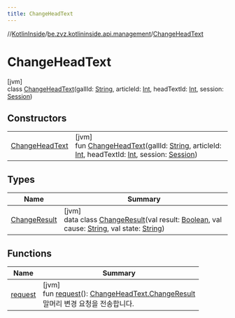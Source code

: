 ```yaml
---
title: ChangeHeadText
---
```

//[KotlinInside](../../../index.html)/[be.zvz.kotlininside.api.management](../index.html)/[ChangeHeadText](index.html)



# ChangeHeadText



[jvm]\
class [ChangeHeadText](index.html)(gallId: [String](https://kotlinlang.org/api/latest/jvm/stdlib/kotlin/-string/index.html), articleId: [Int](https://kotlinlang.org/api/latest/jvm/stdlib/kotlin/-int/index.html), headTextId: [Int](https://kotlinlang.org/api/latest/jvm/stdlib/kotlin/-int/index.html), session: [Session](../../be.zvz.kotlininside.session/-session/index.html))



## Constructors


| | |
|---|---|
| [ChangeHeadText](-change-head-text.html) | [jvm]<br>fun [ChangeHeadText](-change-head-text.html)(gallId: [String](https://kotlinlang.org/api/latest/jvm/stdlib/kotlin/-string/index.html), articleId: [Int](https://kotlinlang.org/api/latest/jvm/stdlib/kotlin/-int/index.html), headTextId: [Int](https://kotlinlang.org/api/latest/jvm/stdlib/kotlin/-int/index.html), session: [Session](../../be.zvz.kotlininside.session/-session/index.html)) |


## Types


| Name | Summary |
|---|---|
| [ChangeResult](-change-result/index.html) | [jvm]<br>data class [ChangeResult](-change-result/index.html)(val result: [Boolean](https://kotlinlang.org/api/latest/jvm/stdlib/kotlin/-boolean/index.html), val cause: [String](https://kotlinlang.org/api/latest/jvm/stdlib/kotlin/-string/index.html), val state: [String](https://kotlinlang.org/api/latest/jvm/stdlib/kotlin/-string/index.html)) |


## Functions


| Name | Summary |
|---|---|
| [request](request.html) | [jvm]<br>fun [request](request.html)(): [ChangeHeadText.ChangeResult](-change-result/index.html)<br>말머리 변경 요청을 전송합니다. |

